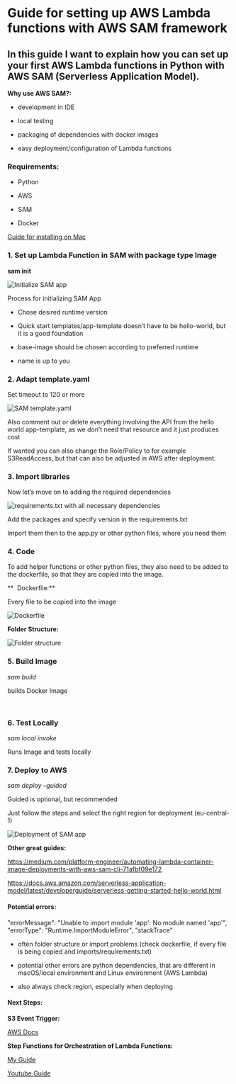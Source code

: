# Guide for setting up AWS Lambda functions with AWS SAM framework
## In this guide I want to explain how you can set up your first AWS Lambda functions in Python with AWS SAM (Serverless Application Model).


**Why use AWS SAM?:**

  - development in IDE

  - local testing

  - packaging of dependencies with docker images

  - easy deployment/configuration of Lambda functions

### Requirements:

  - Python

  - AWS

  - SAM

  - Docker

[Guide for installing on Mac](https://docs.aws.amazon.com/serverless-application-model/latest/developerguide/serverless-sam-cli-install-mac.html)


### 1\. Set up Lambda Function in SAM with package type Image

**sam init**

![Initialize SAM app](images/init.png)

Process for initializing SAM App

  - Chose desired runtime version

  - Quick start templates/app-template doesn’t have to be hello-world,
    but it is a good foundation

  - base-image should be chosen according to preferred runtime

  - name is up to you


### 2. Adapt template.yaml

Set timeout to 120 or more

![SAM template.yaml](images/template.png)

Also comment out or delete everything involving the API from the hello world
app-template, as we don’t need that resource and it just produces cost

If wanted you can also change the Role/Policy to for example
S3ReadAccess, but that can also be adjusted in AWS after deployment.


### 3. Import libraries

Now let’s move on to adding the required dependencies

![requirements.txt with all necessary dependencies](images/requirements.png)

Add the packages and specify version in the requirements.txt

Import them then to the app.py or other python files, where you need
them


### 4. Code

To add helper functions or other python files, they also need to be
added to the dockerfile, so that they are copied into the image.

**  Dockerfile:**

Every file to be copied into the image

![Dockerfile](images/dockerfile.png)

**Folder Structure:**

![Folder structure](images/folder_structure.png)


### 5. Build Image

*sam build*

builds Docker Image

 

### 6. Test Locally


*sam local invoke*

Runs Image and tests locally


### 7. Deploy to AWS


*sam deploy –guided*

Guided is optional, but recommended

Just follow the steps and select the right region for deployment
(eu-central-1)

![Deployment of SAM app](images/deploy.png)


**Other great guides:**

<https://medium.com/platform-engineer/automating-lambda-container-image-deployments-with-aws-sam-cli-71afbf09e172>

https://docs.aws.amazon.com/serverless-application-model/latest/developerguide/serverless-getting-started-hello-world.html

#### Potential errors:

"errorMessage": "Unable to import module 'app': No module named 'app'",
"errorType": "Runtime.ImportModuleError", "stackTrace"

  - often folder structure or import problems (check dockerfile, if
    every file is being copied and imports/requirements.txt)

  - potential other errors are python dependencies, that are different in
    macOS/local environment and Linux environment (AWS Lambda)

  - also always check region, especially when deploying


#### Next Steps:

**S3 Event Trigger:**

[AWS Docs](https://docs.aws.amazon.com/lambda/latest/dg/with-s3-example.html)

**Step Functions for Orchestration of Lambda Functions:**

[My Guide](https://github.com/SamiHaddouti/Orchestrate-Lambda-Functions-with-Step-Functions)

[Youtube Guide](https://www.youtube.com/watch?v=KcoLDAhLpbg)
